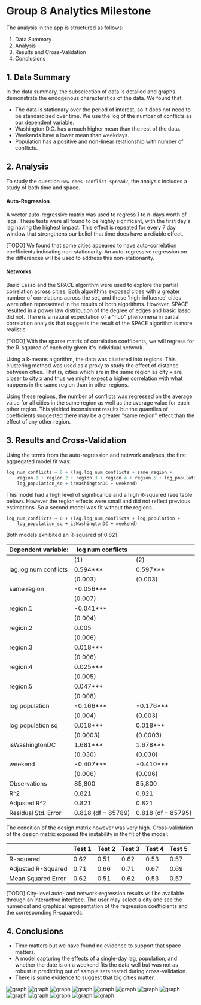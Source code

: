 # Group 8 Analytics Milestone

The analysis in the app is structured as follows:

1. Data Summary
2. Analysis
3. Results and Cross-Validation
4. Conclusions

## 1. Data Summary

In the data summary, the subselection of data is detailed and graphs demonstrate the endogenous characterstics of the data. We found that:

* The data is stationary over the period of interest, so it does not need to be standardized over time. We use the log of the number of conflicts as our dependent variable.
* Washington D.C. has a much higher mean than the rest of the data.
* Weekends have a lower mean than weekdays.
* Population has a positive and non-linear relationship with number of conflicts.

## 2. Analysis

To study the question `How does conflict spread?`, the analysis includes a study of both time and space.

#### Auto-Regression

A vector auto-regressive matrix was used to regress 1 to n-days worth of lags. These tests were all found to be highly significant, with the first day's lag having the highest impact. This effect is repeated for every 7 day window that strengthens our belief that time does have a reliable effect.

[TODO] We found that some cities appeared to have auto-correlation coefficients indicating non-stationarity. An auto-regressive regression on the differences will be used to address this non-stationarity.

#### Networks

Basic Lasso and the SPACE algorithm were used to explore the partial correlation across cities. Both algorithms exposed cities with a greater number of correlations across the set, and these 'high-influence' cities were often represented in the results of both algorithms. However, SPACE resulted in a power law distribution of the degree of edges and basic lasso did not. There is a natural expectation of a "hub" phenomena in partial correlation analysis that suggests the result of the SPACE algorithm is more realistic.

[TODO] With the sparse matrix of correlation coefficents, we will regress for the R-squared of each city given it's individual network.

Using a k-means algorithm, the data was clustered into regions. This clustering method was used as a proxy to study the effect of distance between cities. That is, cities which are in the same region as city x are closer to city x and thus we might expect a higher correlation with what happens in the same region than in other regions.

Using these regions, the number of conflicts was regressed on the average value for all cities in the same region as well as the average value for each other region. This yielded inconsistent results but the quantiles of coefficients suggested there may be a greater "same region" effect than the effect of any other region.

## 3. Results and Cross-Validation

Using the terms from the auto-regression and network analyses, the first aggregated model fit was:

```r
log_num_conflicts ~ 0 + (lag.log_num_conflicts + same_region + 
    region.1 + region.2 + region.3 + region.4 + region.5 + log_population + 
    log_population_sq + isWashingtonDC + weekend)
```

This model had a high level of significance and a high R-squared (see table below). However the region effects were small and did not reflect previous estimations. So a second model was fit without the regions.

```{r}
log_num_conflicts ~ 0 + (lag.log_num_conflicts + log_population + 
    log_population_sq + isWashingtonDC + weekend)
```

Both models exhibited an R-squared of 0.821.


| Dependent variable: |  log num conflicts ||
| --------------- | -- | ------ |
|| (1) | (2) |
| lag.log num conflicts | 0.594\*** | 0.597\*** |
|| (0.003) | (0.003) |
| same region | -0.056\*** ||
|| (0.007) ||
| region.1 | -0.041\*** ||
|| (0.004) ||
| region.2 | 0.005 ||
|| (0.006) ||
| region.3 | 0.018\*** ||
|| (0.006) ||
| region.4 | 0.025\*** ||
|| (0.005) ||
| region.5 | 0.047\*** ||
|| (0.008) ||
| log population | -0.166\*** | -0.176\*** |
|| (0.004) | (0.003) |
| log population sq | 0.018\*** | 0.018\*** |
|| (0.0003) | (0.0003) |
| isWashingtonDC | 1.681\*** | 1.678\*** |
|| (0.030) | (0.030) |
| weekend | -0.407\*** | -0.410\*** |
|| (0.006) | (0.006) |
| Observations | 85,800 | 85,800 |
| R^2 | 0.821 | 0.821 |
| Adjusted R^2 | 0.821 | 0.821 |
| Residual Std. Error | 0.818 (df = 85789) | 0.818 (df = 85795) |


The condition of the design matrix however was very high. Cross-validation of the design matrix exposed the instability in the fit of the model:

|           | Test 1 | Test 2 | Test 3 | Test 4 | Test 5 |
| --------- | ------ | ------ | ------ | ------ | ------ |
| R-squared | 0.62 | 0.51 | 0.62 | 0.53 | 0.57 |
| Adjusted R-Squared | 0.71 | 0.66 | 0.71 | 0.67 | 0.69 |
| Mean Squared Error | 0.62 | 0.51 | 0.62 | 0.53 | 0.57 |

[TODO] City-level auto- and network-regression results will be available through an interactive interface. The user may select a city and see the numerical and graphical representation of the regression coefficients and the corresponding R-squareds.

## 4. Conclusions

* Time matters but we have found no evidence to support that space matters.
* A model capturing the effects of a single-day lag, population, and whether the date is on a weekend fits the data well but was not as robust in predicting out of sample sets tested during cross-validation.
* There is some evidence to suggest that big cities matter.

![graph](../conflict_analysis_app/public/images/summary\_num\_conflicts_raw.png)
![graph](../conflict_analysis_app/public/images/summary\_num\_conflicts_smooth.png)
![graph](../conflict_analysis_app/public/images/summary_weekly_trends.png)
![graph](../conflict_analysis_app/public/images/summary_population.png)
![graph](../conflict_analysis_app/public/images/analysis_boston_ex1.png)
![graph](../conflict_analysis_app/public/images/analysis_lag_all_cities.png)
![graph](../conflict_analysis_app/public/images/analysis_network_heatmap.png)
![graph](../conflict_analysis_app/public/images/analysis_network_lasso.png)
![graph](../conflict_analysis_app/public/images/analysis_network_lasso_hist.png)
![graph](../conflict_analysis_app/public/images/analysis_network_space.png)
![graph](../conflict_analysis_app/public/images/analysis_network_space_hist.png)
![graph](../conflict_analysis_app/public/images/analysis_kluster_map.png)
![graph](../conflict_analysis_app/public/images/analysis_kluster_region_coeffs_boxplot.png)

